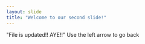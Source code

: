 ```yaml
---
layout: slide
title: "Welcome to our second slide!"
---
```

"File is updated!! AYE!!"
Use the left arrow to go back
